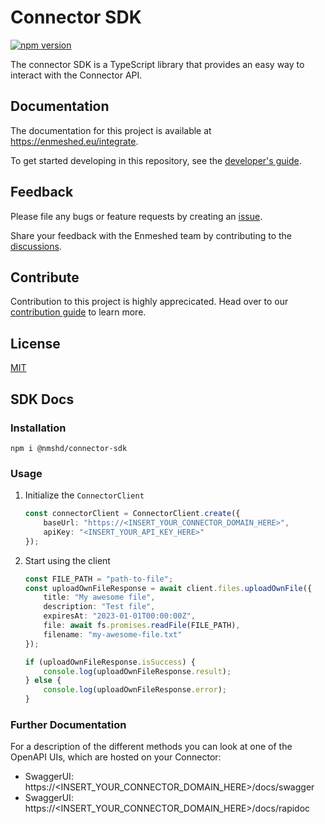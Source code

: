 # Connector SDK

[![npm version](https://badge.fury.io/js/%40nmshd%2fconnector-sdk.svg)](https://www.npmjs.com/package/@nmshd/connector-sdk)

The connector SDK is a TypeScript library that provides an easy way to interact with the Connector API.

## Documentation

The documentation for this project is available at https://enmeshed.eu/integrate.

To get started developing in this repository, see the [developer's guide](README_dev.md).

## Feedback

Please file any bugs or feature requests by creating an [issue](https://github.com/nmshd/feedback/issues).

Share your feedback with the Enmeshed team by contributing to the [discussions](https://github.com/nmshd/feedback/discussions).

## Contribute

Contribution to this project is highly apprecicated. Head over to our [contribution guide](https://github.com/nmshd/.github/blob/main/CONTRIBUTING.md) to learn more.

## License

[MIT](LICENSE)

## SDK Docs

### Installation

```
npm i @nmshd/connector-sdk
```

### Usage

1. Initialize the `ConnectorClient`

    ```typescript
    const connectorClient = ConnectorClient.create({
        baseUrl: "https://<INSERT_YOUR_CONNECTOR_DOMAIN_HERE>",
        apiKey: "<INSERT_YOUR_API_KEY_HERE>"
    });
    ```

2. Start using the client

    ```typescript
    const FILE_PATH = "path-to-file";
    const uploadOwnFileResponse = await client.files.uploadOwnFile({
        title: "My awesome file",
        description: "Test file",
        expiresAt: "2023-01-01T00:00:00Z",
        file: await fs.promises.readFile(FILE_PATH),
        filename: "my-awesome-file.txt"
    });

    if (uploadOwnFileResponse.isSuccess) {
        console.log(uploadOwnFileResponse.result);
    } else {
        console.log(uploadOwnFileResponse.error);
    }
    ```

### Further Documentation

For a description of the different methods you can look at one of the OpenAPI UIs, which are hosted on your Connector:

- SwaggerUI: https://<INSERT_YOUR_CONNECTOR_DOMAIN_HERE>/docs/swagger
- SwaggerUI: https://<INSERT_YOUR_CONNECTOR_DOMAIN_HERE>/docs/rapidoc
